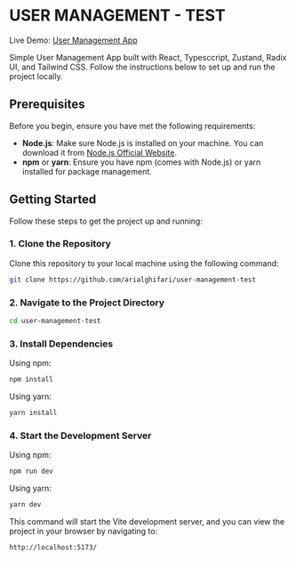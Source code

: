 # USER MANAGEMENT - TEST

Live Demo: [User Management App](https://user-management-test-steel.vercel.app/)

Simple User Management App built with React, Typesccript, Zustand, Radix UI, and Tailwind CSS. Follow the instructions below to set up and run the project locally.

## Prerequisites

Before you begin, ensure you have met the following requirements:

- **Node.js**: Make sure Node.js is installed on your machine. You can download it from [Node.js Official Website](https://nodejs.org/).
- **npm** or **yarn**: Ensure you have npm (comes with Node.js) or yarn installed for package management.

## Getting Started

Follow these steps to get the project up and running:

### 1. Clone the Repository

Clone this repository to your local machine using the following command:

```bash
git clone https://github.com/arialghifari/user-management-test
```

### 2. Navigate to the Project Directory

```bash
cd user-management-test
```

### 3. Install Dependencies

Using npm:

```bash
npm install
```

Using yarn:

```bash
yarn install
```

### 4. Start the Development Server

Using npm:

```bash
npm run dev
```

Using yarn:

```bash
yarn dev
```

This command will start the Vite development server, and you can view the project in your browser by navigating to:

```bash
http://localhost:5173/
```
